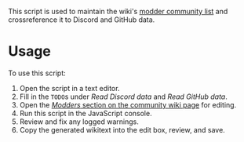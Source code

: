 This script is used to maintain the wiki's [modder community list](https://stardewvalleywiki.com/Modding:Community)
and crossreference it to Discord and GitHub data.

# Usage
To use this script:

1. Open the script in a text editor.
2. Fill in the `TODO`s under _Read Discord data_ and _Read GitHub data_.
3. Open the [_Modders_ section on the community wiki page](https://stardewvalleywiki.com/Modding:Community#Modders) for
   editing.
4. Run this script in the JavaScript console.
5. Review and fix any logged warnings.
6. Copy the generated wikitext into the edit box, review, and save.
